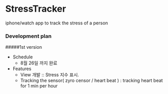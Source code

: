 # StressTracker
iphone/watch app to track the stress of a person 

### Development plan

#####1st version 
* Schedule
  - 8월 26일 까지 완료 
* Features 
  - View 개발 :: Stress 지수 표시. 
  - Tracking the sensor( zyro censor / heart beat ) : tracking heart beat for 1 min per hour


